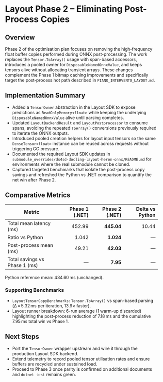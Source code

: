 # Layout Phase 2 – Eliminating Post-Process Copies

## Overview
Phase 2 of the optimisation plan focuses on removing the high-frequency float buffer copies performed during ONNX post-processing. The work replaces the `Tensor.ToArray()` usage with span-based accessors, introduces a pooled owner for `DisposableNamedOnnxValue`, and keeps tensors alive without allocating transient arrays. These changes complement the Phase 1 bitmap caching improvements and specifically target the post-process hot path described in `PIANO_INTERVENTO_LAYOUT.md`.

## Implementation Summary
- Added a `TensorOwner` abstraction in the Layout SDK to expose predictions as `ReadOnlyMemory<float>` while keeping the underlying `DisposableNamedOnnxValue` alive until parsing completes.
- Updated `LayoutBackendResult` and `LayoutPostprocessor` to consume spans, avoiding the repeated `ToArray()` conversions previously required to iterate the ONNX outputs.
- Introduced pooled creation helpers for layout input tensors so the same `DenseTensor<float>` instance can be reused across requests without triggering GC pressure.
- Documented the required Layout SDK updates in `submodule_overrides/ds4sd-docling-layout-heron-onnx/README.md` for environments where the real submodule cannot be cloned.
- Captured targeted benchmarks that isolate the post-process copy savings and refreshed the Python vs .NET comparison to quantify the net win after Phase 2.

## Comparative Metrics
| Metric | Phase 1 (.NET) | Phase 2 (.NET) | Delta vs Python |
| --- | ---: | ---: | ---: |
| Total mean latency (ms) | 452.99 | **445.04** | 10.44 |
| Ratio vs Python | 1.042 | **1.024** | — |
| Post-process mean (ms) | 49.21 | **42.03** | — |
| Total savings vs Phase 1 (ms) | — | **7.95** | — |

Python reference mean: 434.60 ms (unchanged).

### Supporting Benchmarks
- `LayoutTensorCopyBenchmarks`: `Tensor.ToArray()` vs span-based parsing (Δ = 5.32 ms per iteration, 13.9× faster).
- Layout runner breakdown: 6-run average (1 warm-up discarded) highlighting the post-process reduction of 7.18 ms and the cumulative 7.95 ms total win vs Phase 1.

## Next Steps
- Port the `TensorOwner` wrapper upstream and wire it through the production Layout SDK backend.
- Extend telemetry to record pooled tensor utilisation rates and ensure buffers are recycled under sustained load.
- Proceed to Phase 3 once parity is confirmed on additional documents and `dotnet test` remains green.
